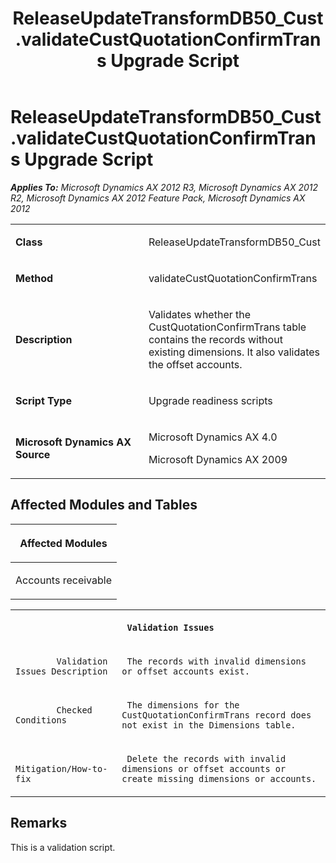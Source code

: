 ﻿---
title: ReleaseUpdateTransformDB50_Cust.validateCustQuotationConfirmTrans Upgrade Script
TOCTitle: ReleaseUpdateTransformDB50_Cust.validateCustQuotationConfirmTrans Upgrade Script
ms:assetid: f5e96e6f-f7df-95e3-5361-6e7b43835fe0
ms:mtpsurl: https://msdn.microsoft.com/en-us/library/JJ737584(v=AX.60)
ms:contentKeyID: 49712277
ms.date: 05/18/2015
mtps_version: v=AX.60
---

# ReleaseUpdateTransformDB50\_Cust.validateCustQuotationConfirmTrans Upgrade Script 


_**Applies To:** Microsoft Dynamics AX 2012 R3, Microsoft Dynamics AX 2012 R2, Microsoft Dynamics AX 2012 Feature Pack, Microsoft Dynamics AX 2012_

<table>
<colgroup>
<col style="width: 50%" />
<col style="width: 50%" />
</colgroup>
<tbody>
<tr class="odd">
<td><p><strong>Class</strong></p></td>
<td><p>ReleaseUpdateTransformDB50_Cust</p></td>
</tr>
<tr class="even">
<td><p><strong>Method</strong></p></td>
<td><p>validateCustQuotationConfirmTrans</p></td>
</tr>
<tr class="odd">
<td><p><strong>Description</strong></p></td>
<td><p>Validates whether the CustQuotationConfirmTrans table contains the records without existing dimensions. It also validates the offset accounts.</p></td>
</tr>
<tr class="even">
<td><p><strong>Script Type</strong></p></td>
<td><p>Upgrade readiness scripts</p></td>
</tr>
<tr class="odd">
<td><p><strong>Microsoft Dynamics AX Source</strong></p></td>
<td><p>Microsoft Dynamics AX 4.0</p>
<p>Microsoft Dynamics AX 2009</p></td>
</tr>
</tbody>
</table>


## Affected Modules and Tables

<table>
<colgroup>
<col style="width: 100%" />
</colgroup>
<thead>
<tr class="header">
<th><p>Affected Modules</p></th>
</tr>
</thead>
<tbody>
<tr class="odd">
<td><p>Accounts receivable</p></td>
</tr>
</tbody>
</table>


<table xmlns="http://www.w3.org/1999/xhtml">
              <tr><th colspan="2">
		
   <p>
   
	 Validation Issues
  </p>
  </th></tr>
              <tr><td>
		
   <p>
   
	 
            Validation Issues Description
          
  </p>
  </td><td>
		
   <p>
   
	 The records with invalid dimensions or offset accounts exist.
  </p>
  </td></tr>
              <tr><td>
		
   <p>
   
	 
            Checked Conditions
          
  </p>
  </td><td>
		
   <p>
   
	 The dimensions for the CustQuotationConfirmTrans record does not exist in the Dimensions table.
  </p>
  </td></tr>
              <tr><td>
		
   <p>
   
	 
            Mitigation/How-to-fix
          
  </p>
  </td><td>
		
   <p>
   
	 Delete the records with invalid dimensions or offset accounts or create missing dimensions or accounts.
  </p>
  </td></tr>
            </table>


## Remarks

This is a validation script.

  


